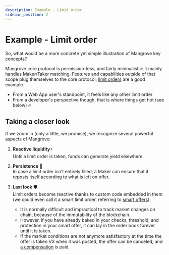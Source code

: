 ```yaml
---
description: Example - Limit order
sidebar_position: 2
---
```


# Example - Limit order

So, what would be a more concrete yet simple illustration of Mangrove key concepts?

Mangrove core protocol is permission-less, and fairly minimalistic: it mainly handles Maker/Taker matching. Features and capabilities outside of that scope plug themselves to the core protocol; [limit orders](../../web-app/trade/how-to-limit-order.md) are a good example.

* From a Web App user's standpoint, it feels like any other limit order
* From a developer's perspective though, that is where things get hot (see below) 🔥


## Taking a closer look

If we zoom in (only a little, we promise), we recognize several powerful aspects of Mangrove:

1. **Reactive liquidity**⚡<br />
Until a limit order is taken, funds can generate yield elsewhere.

2.  **Persistence** 🔁<br />
In case a limit order isn't entirely filled, a Maker can ensure that it reposts itself according to what is left on offer.

3. **Last look** 🛡️<br />
Limit orders become reactive thanks to custom code embedded in them (we could even call it a smart limit order, referring to [smart offers](./smart-offers.md)):
   * It is normally difficult and impractical to track market changes on chain, because of the immutability of the blockchain.
   * However, if you have already baked in your checks, threshold, and protection in your smart offer, it can lay in the order book forever until it is taken.
   * If the market conditions are not anymore satisfactory at the time the offer is taken VS when it was posted, the offer can be canceled, and [a compensation](./bounty.md) is paid.
